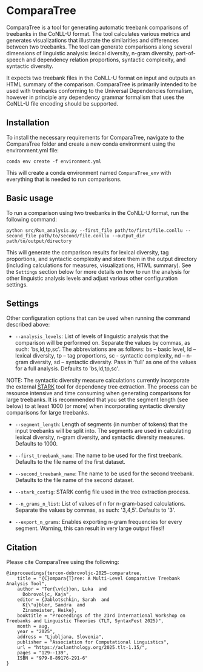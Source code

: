 # ComparaTree

ComparaTree is a tool for generating automatic treebank comparisons of treebanks in the CoNLL-U format. The tool calculates various metrics and generates visualizations that illustrate the similarities and differences between two treebanks. The tool can generate comparisons along several dimensions of linguistic analysis: lexical diversity, n-gram diversity, part-of-speech and dependency relation proportions, syntactic complexity, and syntactic diversity.

It expects two treebank files in the CoNLL-U format on input and outputs an HTML summary of the comparison. ComparaTree is primarily intended to be used with treebanks conforming to the Universal Dependencies formalism, however in principle any dependency grammar formalism that uses the CoNLL-U file encoding should be supported.

## Installation

To install the necessary requirements for ComparaTree, navigate to the ComparaTree folder and create a new conda environment using the environment.yml file:
```
conda env create -f environment.yml
```
This will create a conda environment named `ComparaTree_env` with everything that is needed to run comparisons.

## Basic usage

To run a comparison using two treebanks in the CoNLL-U format, run the following command:

```
python src/Run_analysis.py --first_file path/to/first/file.conllu --second_file path/to/second/file.conllu --output_dir path/to/output/directory
```

This will generate the comparison results for lexical diversity, tag proportions, and syntactic complexity and store them in the output directory (including calculations for measures, visualizations, HTML summary). See the `Settings` section below for more details on how to run the analysis for other linguistic analysis levels and adjust various other configuration settings.

## Settings

Other configuration options that can be used when running the command described above:

* `--analysis_levels`: List of levels of linguistic analysis that the comparison will be performed on. Separate the values by commas, as such: 'bs,ld,tp,sc'. The abbreviations are as follows: bs – basic level, ld – lexical diversity, tp – tag proportions, sc - syntactic complexity, nd – n-gram diversity, sd – syntactic diversity. Pass in 'full' as one of the values for a full analysis. Defaults to 'bs,ld,tp,sc'.

NOTE: The syntactic diversity measure calculations currently incorporate the external [STARK](https://github.com/clarinsi/STARK) tool for dependency tree extraction. The process can be resource intensive and time consuming when generating comparisons for large treebanks. It is recommended that you set the segment length (see below) to at least 1000 (or more) when incorporating syntactic diversity comparisons for large treebanks.

* `--segment_length`: Length of segments (in number of tokens) that the input treebanks will be split into. The segments are used in calculating lexical diversity, n-gram diversity, and syntactic diversity measures. Defaults to 1000.

* `--first_treebank_name`: The name to be used for the first treebank. Defaults to the file name of the first dataset.

* `--second_treebank_name`: The name to be used for the second treebank. Defaults to the file name of the second dataset.

* `--stark_config`: STARK config file used in the tree extraction process.

* `--n_grams_n_list`: List of values of n for n-gram-based calculations. Separate the values by commas, as such: '3,4,5'. Defaults to '3'.

* `--export_n_grams`: Enables exporting n-gram frequencies for every segment. Warning, this can result in very large output files!!

## Citation

Please cite ComparaTree using the following:

```
@inproceedings{tercon-dobrovoljc-2025-comparatree,
    title = "{C}ompara{T}ree: A Multi-Level Comparative Treebank Analysis Tool",
    author = "Ter{\v{c}}on, Luka  and
      Dobrovoljc, Kaja",
    editor = {Jablotschkin, Sarah  and
      K{\"u}bler, Sandra  and
      Zinsmeister, Heike},
    booktitle = "Proceedings of the 23rd International Workshop on Treebanks and Linguistic Theories (TLT, SyntaxFest 2025)",
    month = aug,
    year = "2025",
    address = "Ljubljana, Slovenia",
    publisher = "Association for Computational Linguistics",
    url = "https://aclanthology.org/2025.tlt-1.15/",
    pages = "129--139",
    ISBN = "979-8-89176-291-6"
}
```
